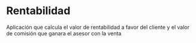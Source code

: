 # Rentabilidad
Aplicación que calcula el valor de rentabilidad a favor del cliente y el valor de comisión que ganara el asesor con la venta
